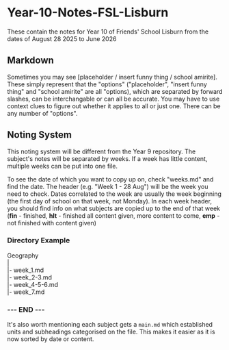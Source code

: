 # Year-10-Notes-FSL-Lisburn

These contain the notes for Year 10 of Friends' School Lisburn from the dates of August 28 2025 to June 2026

## Markdown

Sometimes you may see [placeholder / insert funny thing / school amirite]. These simply represent that the "options" ("placeholder", "insert funny thing" and "school amirite" are all "options), which are separated by forward slashes, can be interchangable or can all be accurate. You may have to use context clues to figure out whether it applies to all or just one. There can be any number of "options".

## Noting System

This noting system will be different from the Year 9 repository. The subject's notes will be separated by weeks. If a week has little content, multiple weeks can be put into one file.

To see the date of which you want to copy up on, check "weeks.md" and find the date. The header (e.g. "Week 1 - 28 Aug") will be the week you need to check. Dates correlated to the week are usually the week beginning (the first day of school on that week, not Monday). In each week header, you should find info on what subjects are copied up to the end of that week (**fin** - finished, **hlt** - finished all content given, more content to come, **emp** - not finished with content given)

### Directory Example

Geography  
|  
|- week_1.md  
|- week_2-3.md  
|- week_4-5-6.md  
|- week_7.md  

### --- END --- 

It's also worth mentioning each subject gets a ```main.md``` which established units and subheadings categorised on the file. This makes it easier as it is now sorted by date or content.
  
